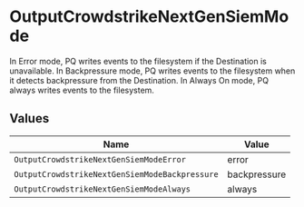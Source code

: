 # OutputCrowdstrikeNextGenSiemMode

In Error mode, PQ writes events to the filesystem if the Destination is unavailable. In Backpressure mode, PQ writes events to the filesystem when it detects backpressure from the Destination. In Always On mode, PQ always writes events to the filesystem.


## Values

| Name                                           | Value                                          |
| ---------------------------------------------- | ---------------------------------------------- |
| `OutputCrowdstrikeNextGenSiemModeError`        | error                                          |
| `OutputCrowdstrikeNextGenSiemModeBackpressure` | backpressure                                   |
| `OutputCrowdstrikeNextGenSiemModeAlways`       | always                                         |